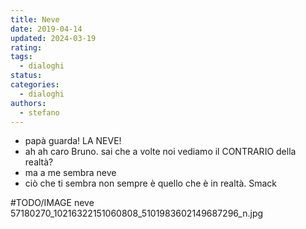 ```yaml
---
title: Neve
date: 2019-04-14
updated: 2024-03-19
rating: 
tags:
  - dialoghi
status: 
categories:
  - dialoghi
authors:
  - stefano
---
```


- papà guarda! LA NEVE!
- ah ah caro Bruno. sai che a volte noi vediamo il CONTRARIO della realtà?
- ma a me sembra neve
- ciò che ti sembra non sempre è quello che è in realtà. Smack

#TODO/IMAGE neve 57180270_10216322151060808_5101983602149687296_n.jpg
